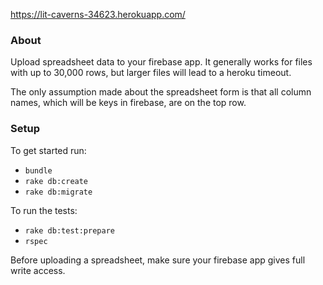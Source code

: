https://lit-caverns-34623.herokuapp.com/

### About

Upload spreadsheet data to your firebase app. It generally works for files with up to 30,000 rows, but larger files will lead to a heroku timeout.

The only assumption made about the spreadsheet form is that all column names, which will be keys in firebase, are on the top row.

### Setup

To get started run:
* `bundle`
* `rake db:create`
* `rake db:migrate`

To run the tests:
* `rake db:test:prepare`
* `rspec`

Before uploading a spreadsheet, make sure your firebase app gives full write access.
